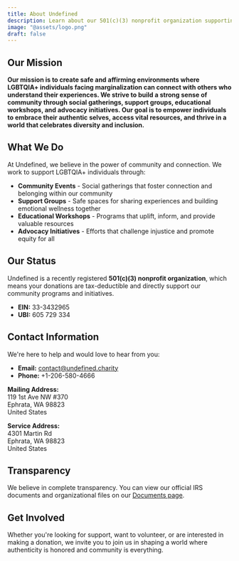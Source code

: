 ```yaml
---
title: About Undefined
description: Learn about our 501(c)(3) nonprofit organization supporting the LGBTQIA+ community
image: "@assets/logo.png"
draft: false
---
```


## Our Mission

**Our mission is to create safe and affirming environments where LGBTQIA+ individuals facing marginalization can connect with others who understand their experiences. We strive to build a strong sense of community through social gatherings, support groups, educational workshops, and advocacy initiatives. Our goal is to empower individuals to embrace their authentic selves, access vital resources, and thrive in a world that celebrates diversity and inclusion.**

## What We Do

At Undefined, we believe in the power of community and connection. We work to support LGBTQIA+ individuals through:

- **Community Events** - Social gatherings that foster connection and belonging within our community
- **Support Groups** - Safe spaces for sharing experiences and building emotional wellness together
- **Educational Workshops** - Programs that uplift, inform, and provide valuable resources
- **Advocacy Initiatives** - Efforts that challenge injustice and promote equity for all

## Our Status

Undefined is a recently registered **501(c)(3) nonprofit organization**, which means your donations are tax-deductible and directly support our community programs and initiatives.

- **EIN:** 33-3432965
- **UBI:** 605 729 334

## Contact Information

We're here to help and would love to hear from you:

- **Email:** [contact@undefined.charity](mailto:contact@undefined.charity)
- **Phone:** +1-206-580-4666

**Mailing Address:**  
119 1st Ave NW #370  
Ephrata, WA 98823  
United States

**Service Address:**  
4301 Martin Rd  
Ephrata, WA 98823  
United States

## Transparency

We believe in complete transparency. You can view our official IRS documents and organizational files on our [Documents page](/documents).

## Get Involved

Whether you're looking for support, want to volunteer, or are interested in making a donation, we invite you to join us in shaping a world where authenticity is honored and community is everything.
